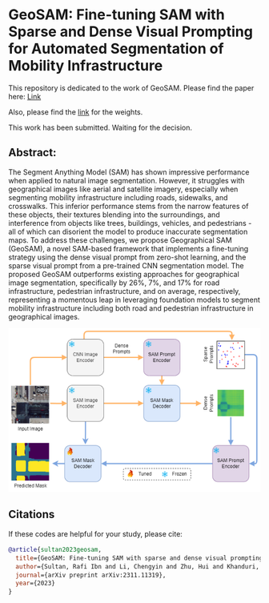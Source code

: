 # GeoSAM: Fine-tuning SAM with Sparse and Dense Visual Prompting for Automated Segmentation of Mobility Infrastructure

This repository is dedicated to the work of GeoSAM. Please find the paper here: <a href="https://arxiv.org/abs/2311.11319">Link</a>


Also, please find the <a href="https://waynestateprod-my.sharepoint.com/:u:/g/personal/hm4013_wayne_edu/EXvJFrshs9RAm68KYnkKJ7gB4D4gB65CCXmasoDYUIplMw?e=6h7CKx">link</a> for the weights.


This work has been submitted. Waiting for the decision.


## Abstract:
<p class="justified-text">The Segment Anything Model (SAM) has shown impressive performance when applied to natural image segmentation. However, it struggles with geographical images like aerial and satellite imagery, especially when segmenting mobility infrastructure including roads, sidewalks, and crosswalks. This inferior performance stems from the narrow features of these objects, their textures blending into the surroundings, and interference from objects like trees, buildings, vehicles, and pedestrians - all of which can disorient the model to produce inaccurate segmentation maps. To address these challenges, we propose Geographical SAM (GeoSAM), a novel SAM-based framework that implements a fine-tuning strategy using the dense visual prompt from zero-shot learning, and the sparse visual prompt from a pre-trained CNN segmentation model. The proposed GeoSAM outperforms existing approaches for geographical image segmentation, specifically by 26%, 7%, and 17% for road infrastructure, pedestrian infrastructure, and on average, respectively, representing a momentous leap in leveraging foundation models to segment mobility infrastructure including both road and pedestrian infrastructure in geographical images.</p>

<img src="Pipeline.png" alt="GeoSAM">

## Citations

If these codes are helpful for your study, please cite:

```bibtex
@article{sultan2023geosam,
  title={GeoSAM: Fine-tuning SAM with sparse and dense visual prompting for automated segmentation of mobility infrastructure},
  author={Sultan, Rafi Ibn and Li, Chengyin and Zhu, Hui and Khanduri, Prashant and Brocanelli, Marco and Zhu, Dongxiao},
  journal={arXiv preprint arXiv:2311.11319},
  year={2023}
}
